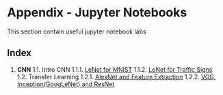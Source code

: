 # Appendix - Jupyter Notebooks

This section contain useful jupyter notebook labs

## Index

1. **CNN**
	1.1. Intro CNN
		1.1.1. [LeNet for MNIST](./CNNLeNetMNIST/LeNet-Lab.ipynb)
		1.1.2. [LeNet for Traffic Signs](./CNNLeNetTrafficSigns/LeNet-Traffic.ipynb)
	1.2. Transfer Learning 
		1.2.1. [AlexNet and Feature Extraction]()
		1.2.2. [VGG, Inception(GoogLeNet) and ResNet]()